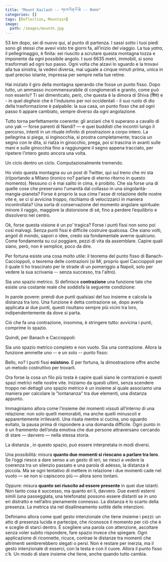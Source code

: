 ```yaml
---
title: "Mount Kailash -- གངས་རིན་པོ་ཆེ -- कैलास"
categories: []
tags: [Reflection, Mountain]
image:
  path: /images/mountk.jpg
---
```


53 km dopo, sei di nuovo qui, al punto di partenza. I sassi sotto i tuoi piedi sono gli stessi che avevi visto tre giorni fa, all’inizio del viaggio. La tua *yatra*, il pellegrinaggio, è finita: sei riuscito a scrutare questa montagna tozza e imponente da ogni possibile angolo. I suoi 6635 metri, immobili, si sono trasformati ad ogni tuo passo. Ogni volta che alzavi lo sguardo e la trovavi alla tua sinistra, la vedevi diversa, mai uguale a cinque minuti prima, unica in quel preciso istante, impressa per sempre nella tue retine.

Hai iniziato il giro della montagna sperando che fosse un punto fisso. Dopo tutto, un ammasso incommensurabile di conglomerati e granito, come può non esserlo? Ti sei dimenticato, però, che questa è la dimora di Shiva (शिव) e - in quel *degheio* che è l'induismo per noi occidentali -  il suo ruolo di dio della trasformazione è palpabile: la sua casa, un punto fisso che ad ogni passo ti appare cambiato, sempre diverso da ogni angolazione. 

Tutto torna perfettamente coerente: gli anziani che ti superano a cavallo di uno yak — forse parenti di Nandi? — e quei buddisti che incontri lungo il percorso, intenti in un rituale infinito di prostrazioni a corpo intero. La pellegrina si piega, si inginocchia, si prostra completamente; traccia un segno con le dita, si rialza in ginocchio, prega, poi si trascina in avanti sulle mani e sulle ginocchia fino a raggiungere il segno appena tracciato, per ripetere l’intero gesto ancora una volta.

Un ciclo dentro un ciclo. Computazionalmente tremendo.

Ho visto questa montagna su un post di Twitter, qui sul treno che mi sta (ri)portando a Milano (ironico no? parlare di eterno ritorno in questo momento). Nessuno ci è mai salito in cima, è proibito. Che sia forse una di quelle cose che preservano l'umanità dal collasso in una singolarità-mangia-pianeta? Forse è proprio la sua cima l'asse di rotazione delle nostre vite e, se ci si avvicina troppo, rischiamo di velocizzarci in maniera incontrollata? Una sorta di conservazione del momento angolare spirituale: minore il raggio, maggiore la distorsione di sé, fino a perdere l’equilibrio e dissolversi nel centro.

Ok, forse questa visione è un po’ tragica? Forse i punti fissi non sono poi così malvagi. Senza punti fissi è difficile costruire qualcosa. Che siano volti, angoli di mondo, sapori o idee, credo sia fondamentale averne qualcuno. Come fondamenta su cui poggiare, pezzi di vita da assemblare. Capire quali siano, però, non è semplice, poco da dire.

Per fortuna esiste una cosa molto utile: il teorema del punto fisso di Banach-Caccioppoli, o teorema delle contrazioni (sì *Mi*, proprio quel Caccioppoli per il quale ti ho trascinato per le strade di un pomeriggio a Napoli, solo per vedere la sua scrivania -- senza successo, tra l'altro).

Sia <script type="math/tex">(X,d)</script> uno spazio metrico. Si definisce **contrazione** una funzione <script type="math/tex">f \colon X \to X</script> tale che esiste una costante reale <script type="math/tex">0 \leq k < 1</script> che soddisfa la seguente condizione:

<script type="math/tex; mode=display">
d(f(x), f(y)) \leq k\,d(x, y), \quad \forall x, y \in X.
</script>

In parole povere: prendi due punti qualsiasi del tuo insieme e calcola la distanza tra loro. Una funzione è detta contrazione se, dopo averla applicata ai due punti, questi risultano sempre più vicini tra loro, indipendentemente da dove si parta.

Ciò che fa una contrazione, insomma, è stringere tutto: avvicina i punti, comprime lo spazio.

Quindi, per Banach e Caccioppoli:

Sia <script type="math/tex">(X, d)</script> uno spazio metrico completo e non vuoto. Sia <script type="math/tex">f \colon X \to X</script> una contrazione. Allora la funzione <script type="math/tex">f</script> ammette uno -- e un solo -- punto fisso:

<script type="math/tex; mode=display">
x^{*} = f(x^{*}), \quad x^{*} \in X.
</script>

Bello, no? I punti fissi **esistono**. E per fortuna, la dimostrazione offre anche un metodo costruttivo per trovarli.

Ora forse la cosa un filo più tosta è capire quali siano le contrazioni e questi spazi metrici nelle nostre vite. Iniziamo da questi ultimi, senza scendere troppo nei dettagli uno spazio metrico è un insieme al quale associamo una maniera per calcolare la "lontananza" tra due elementi, una distanza appunto.  

Immaginiamo allora <script type="math/tex">X</script> come l’insieme dei momenti vissuti all’interno di una relazione: non solo quelli memorabili, ma anche quelli minuscoli e apparentemente irrilevanti. Una risata mentre si cucina, uno sguardo evitato, la pausa prima di rispondere a una domanda difficile. Ogni punto in <script type="math/tex">X</script> è un frammento dell’onda emotiva che due persone attraversano cercando di stare — davvero — nella stessa storia.

La distanza <script type="math/tex">d(x, y)</script>, in questo spazio, può essere interpretata in modi diversi.

Una possibilità: <script type="math/tex">d(x, y)</script> misura **quanto due momenti si riescano a parlare tra loro**. Se l’oggi riesce a dare senso a un gesto di ieri, se riesci a vedere la coerenza tra un silenzio passato e una parola di adesso, la distanza è piccola. Ma se ogni tentativo di mettere in relazione i due momenti cade nel vuoto — se non si capiscono più — allora sono lontani.

Oppure: <script type="math/tex">d(x, y)</script> misura **quanto sei riuscito ad essere presente** in quei due istanti. Non tanto cosa è successo, ma quanto eri lì, davvero. Due eventi esterni simili (una passeggiata, una telefonata) possono essere distanti se in uno eri distratto e nell’altro pienamente connesso. La distanza è lo scarto della presenza.  La metrica sta nel disallineamento sottile delle intenzioni.

Definiamo allora <script type="math/tex">f \colon X \to X</script> come quel gesto intenzionale che tiene insieme i pezzi: un atto di presenza lucida e partecipe, che riconosce il momento per ciò che è e sceglie di starci dentro. È scegliere una parola con attenzione, ascoltare senza voler subito rispondere, fare spazio invece che spiegare. Ogni applicazione di <script type="math/tex">f</script> riconnette, ricuce, contrae le distanze tra momenti che altrimenti sembrerebbero slegati o persi. Non è restare per inerzia, ma il gesto intenzionale di esserci, con la testa e con il cuore. Allora il punto fisso c’è. Un modo di stare insieme che tiene, anche quando tutto cambia.

